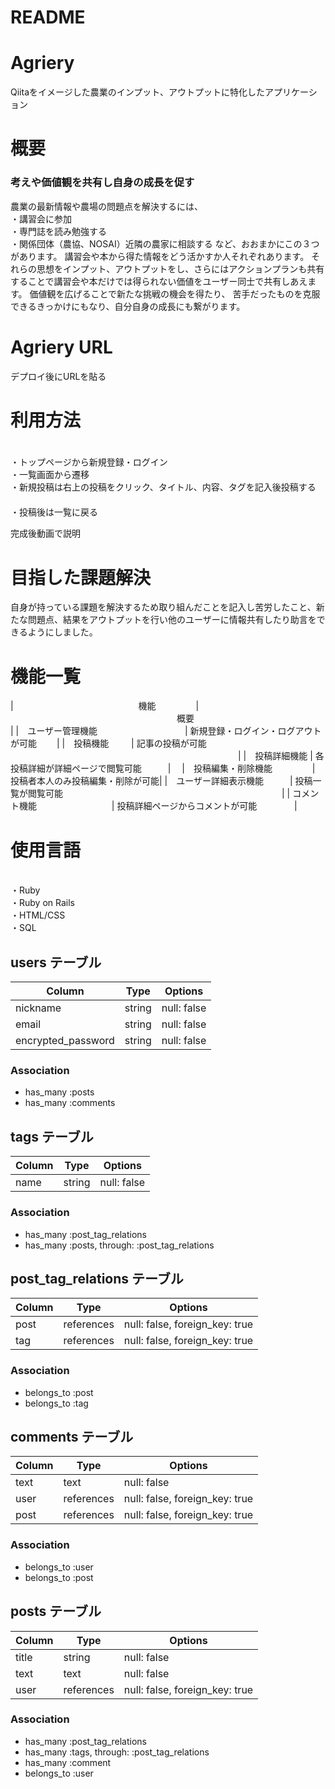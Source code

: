 # README

# Agriery
Qiitaをイメージした農業のインプット、アウトプットに特化したアプリケーション

# 概要
### 考えや価値観を共有し自身の成長を促す

農業の最新情報や農場の問題点を解決するには、
<br>・講習会に参加
<br>・専門誌を読み勉強する
<br>・関係団体（農協、NOSAI）近隣の農家に相談する
など、おおまかにこの３つがあります。
講習会や本から得た情報をどう活かすか人それぞれあります。
それらの思想をインプット、アウトプットをし、さらにはアクションプランも共有することで講習会や本だけでは得られない価値をユーザー同士で共有しあえます。
価値観を広げることで新たな挑戦の機会を得たり、 苦手だったものを克服できるきっかけにもなり、自分自身の成長にも繋がります。

# Agriery URL
 デプロイ後にURLを貼る
 
 # 利用方法
 　　<br>・トップページから新規登録・ログイン
 　　<br>・一覧画面から遷移
 　　<br>・新規投稿は右上の投稿をクリック、タイトル、内容、タグを記入後投稿する
 　　<br>・投稿後は一覧に戻る
 
 完成後動画で説明
 
 
 # 目指した課題解決
 自身が持っている課題を解決するため取り組んだことを記入し苦労したこと、新たな問題点、結果をアウトプットを行い他のユーザーに情報共有したり助言をできるようにしました。
 
# 機能一覧

| 　　　　　　　　　　　　　　機能   　　　　  | 　　　　　　　　　　　　　　　　　　　概要　　　　　　　　　　  　　　　　　　　　　　 　　　　| 
|　ユーザー管理機能　　　　　　　　　　| 新規登録・ログイン・ログアウトが可能 　　|
|　投稿機能          　　 | 記事の投稿が可能 　　　　　　　　　　　　　　　　　　　　　　　　　　|
|　投稿詳細機能        | 各投稿詳細が詳細ページで閲覧可能　　　|　
|　投稿編集・削除機能	　　　　 | 投稿者本人のみ投稿編集・削除が可能|
|　ユーザー詳細表示機能　　　| 投稿一覧が閲覧可能　　　　　　　　　　　　　　　　　　　　　　　　　|
| コメント機能	　　　　　　　　 | 投稿詳細ページからコメントが可能　　　　 |

# 使用言語
  <br>・Ruby
  <br>・Ruby on Rails
  <br>・HTML/CSS
  <br>・SQL


## users テーブル

| Column             | Type   | Options     |
| ------------------ | ------ | ----------- |
| nickname           | string | null: false |
| email              | string | null: false |
| encrypted_password | string | null: false |

### Association

- has_many :posts
- has_many :comments

## tags テーブル

| Column | Type   | Options     |
| ------ | ------ | ----------- |
| name   | string | null: false |

### Association

- has_many :post_tag_relations
- has_many :posts, through: :post_tag_relations

## post_tag_relations テーブル

| Column | Type       | Options                        |
| ------ | ---------- | ------------------------------ |
| post   | references | null: false, foreign_key: true |
| tag    | references | null: false, foreign_key: true |

### Association

- belongs_to :post
- belongs_to :tag

## comments テーブル

| Column  | Type       | Options                        |
| ------- | ---------- | ------------------------------ |
| text    | text       | null: false                    |
| user    | references | null: false, foreign_key: true |
| post    | references | null: false, foreign_key: true |

### Association

- belongs_to :user
- belongs_to :post

## posts テーブル

| Column  | Type       | Options                        |
| ------- | ---------- | ------------------------------ |
| title   | string     | null: false                    |
| text    | text       | null: false                    |
| user    | references | null: false, foreign_key: true |

### Association

- has_many :post_tag_relations
- has_many :tags, through: :post_tag_relations
- has_many :comment
- belongs_to :user


